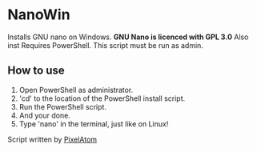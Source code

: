 # NanoWin
Installs GNU nano on Windows.
**GNU Nano is licenced with GPL 3.0**
Also inst
Requires PowerShell. This script must be run as admin.

## How to use

1. Open PowerShell as administrator.
2. 'cd' to the location of the PowerShell install script.
3. Run the PowerShell script.
4. And your done.
5. Type 'nano' in the terminal, just like on Linux!

Script written by [PixelAtom](https://github.com/PixelAtomDev)
